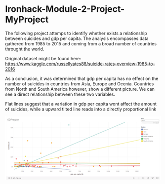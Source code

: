 # Ironhack-Module-2-Project-MyProject
The following project attemps to identify whether exists a relationship between suicides and gdp per capita. The analysis encompasses data gathered from 1985 to 2015 and coming from a broad number of countries throught the world.

Original dataset might be found here: https://www.kaggle.com/russellyates88/suicide-rates-overview-1985-to-2016

As a conclusion, it was determined that gdp per capita has no effect on the number of suicides in countries from Asia, Europe and Ocenia. Countries from North and South America however, show a different picture. We can see a direct relationship between these two variables.

Flat lines suggest that a variation in gdp per capita wont affect the amount of suicides, while a upward tilted line reads into a directly proportional link

![](readme_image.png)

